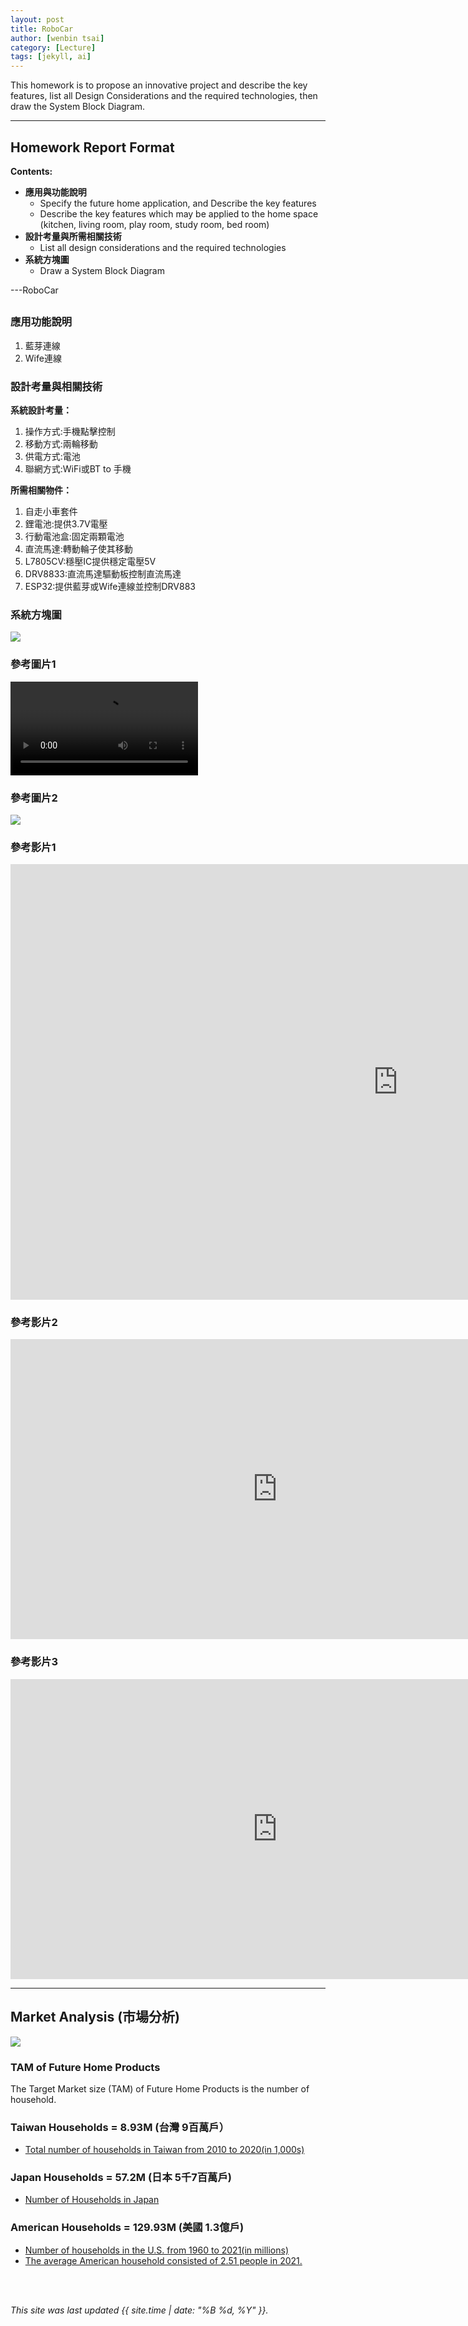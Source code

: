 ```yaml
---
layout: post
title: RoboCar
author: [wenbin tsai]
category: [Lecture]
tags: [jekyll, ai]
---
```


This homework is to propose an innovative project and describe the key features, list all Design Considerations and the required technologies, then draw the System Block Diagram.

---
## Homework Report Format
**Contents:**<br>
* **應用與功能說明**
  - Specify the future home application, and Describe the key features
  - Describe the key features which may be applied to the home space (kitchen, living room, play room, study room, bed room)
* **設計考量與所需相關技術**
  - List all design considerations and the required technologies
* **系統方塊圖**
  - Draw a System Block Diagram

---RoboCar
## 

### 應用功能說明
1.  藍芽連線
2.  Wife連線


### 設計考量與相關技術
**系統設計考量：**<br>
1. 操作方式:手機點擊控制 
2. 移動方式:兩輪移動
3. 供電方式:電池
4. 聯網方式:WiFi或BT to 手機

**所需相關物件：**
1. 自走小車套件
2. 鋰電池:提供3.7V電壓
3. 行動電池盒:固定兩顆電池
5. 直流馬達:轉動輪子使其移動
6. L7805CV:穩壓IC提供穩定電壓5V
7. DRV8833:直流馬達驅動板控制直流馬達
8. ESP32:提供藍芽或Wife連線並控制DRV883

### 系統方塊圖
![](https://github.com/bin0819/MCU-project/blob/main/images/AA423.jpg?raw=true)


### 參考圖片1
![](https://github.com/bin0819/MCU-project/blob/main/images/AAfffff.mp4?raw=true)

### 參考圖片2
![](https://github.com/bin0819/MCU-project/blob/main/images/C290fab68ddc8365ff3e4139142ae1e2.jpg?raw=true)

### 參考影片1
<iframe width="1239" height="697" src="https://www.youtube.com/embed/UAG_FBZJVJ8" title="Unbelievable  Robot Dance by Boston dynamics" frameborder="0" allow="accelerometer; autoplay; clipboard-write; encrypted-media; gyroscope; picture-in-picture; web-share" allowfullscreen></iframe>

### 參考影片2
<iframe width="853" height="480" src="https://www.youtube.com/embed/sbT0A7TsUJo" title="Robot Dog meets Real Dog  // Scrappy&#39;s Adventures" frameborder="0" allow="accelerometer; autoplay; clipboard-write; encrypted-media; gyroscope; picture-in-picture; web-share" allowfullscreen></iframe>

### 參考影片3
<iframe width="853" height="480" src="https://www.youtube.com/embed/ZXKhgC6LsjQ" title="Boston Dynamics @IMTS 2022" frameborder="0" allow="accelerometer; autoplay; clipboard-write; encrypted-media; gyroscope; picture-in-picture; web-share" allowfullscreen></iframe>

---
## Market Analysis (市場分析)
![](https://blog.hubspot.com/hs-fs/hubfs/tam-sam-som.png?width=1200&name=tam-sam-som.png)

### TAM of Future Home Products
The Target Market size (TAM) of Future Home Products is the number of household.<br>

### Taiwan Households = 8.93M (台灣 9百萬戶）
* [Total number of households in Taiwan from 2010 to 2020(in 1,000s)](https://www.statista.com/statistics/330804/taiwan-national-total-number-of-households/#:~:text=By%20the%20end%20of%202020,households%20in%20the%20previous%20year.)

### Japan Households = 57.2M (日本 5千7百萬戶)
* [Number of Households in Japan](https://www.helgilibrary.com/indicators/number-of-households/japan/) 

### American Households = 129.93M (美國 1.3億戶)
* [Number of households in the U.S. from 1960 to 2021(in millions)](https://www.statista.com/statistics/183635/number-of-households-in-the-us/)<br>
* [The average American household consisted of 2.51 people in 2021.](https://www.statista.com/statistics/183648/average-size-of-households-in-the-us/)<br>

<br> 
<br>

*This site was last updated {{ site.time | date: "%B %d, %Y" }}.*
